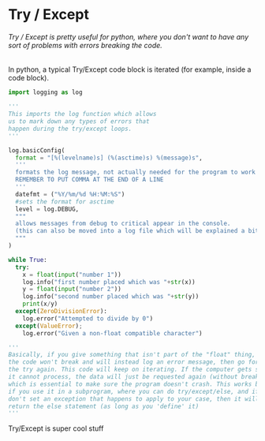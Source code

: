 # Try / Except


###### Try / Except is pretty useful for python, where you don't want to have any sort of problems with errors breaking the code.

In python, a typical Try/Except code block is iterated (for example, inside a code block).

```python
import logging as log

'''
This imports the log function which allows
us to mark down any types of errors that
happen during the try/except loops.
'''

log.basicConfig(
  format = "[%(levelname)s] (%(asctime)s) %(message)s",
  '''
  formats the log message, not actually needed for the program to work
  REMEMBER TO PUT COMMA AT THE END OF A LINE
  '''
  datefmt = ("%Y/%m/%d %H:%M:%S")
  #sets the format for asctime
  level = log.DEBUG,
  """
  allows messages from debug to critical appear in the console.
  (this can also be moved into a log file which will be explained a bit below)
  """
)

while True:
  try:
    x = float(input("number 1"))
    log.info("first number placed which was "+str(x))
    y = float(input("number 2"))
    log.info("second number placed which was "+str(y))
    print(x/y)
  except(ZeroDivisionError):
    log.error("Attempted to divide by 0")
  except(ValueError);
    log.error("Given a non-float compatible character")

'''
Basically, if you give something that isn't part of the "float" thing, then
the code won't break and will instead log an error message, then go for
the try again. This code will keep on iterating. If the computer gets something
it cannot process, the data will just be requested again (without breaking)
which is essential to make sure the program doesn't crash. This works better
if you use it in a subprogram, where you can do try/except/else, and if you
don't set an exception that happens to apply to your case, then it will
return the else statement (as long as you 'define' it)
'''
```

Try/Except is super cool stuff
